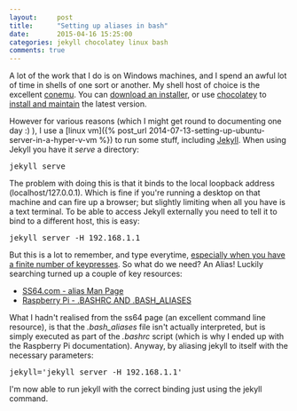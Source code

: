 ```yaml
---
layout: 	post
title:  	"Setting up aliases in bash"
date:   	2015-04-16 15:25:00
categories: jekyll chocolatey linux bash
comments: true
---
```

A lot of the work that I  do is on Windows machines, and I spend an awful lot of time in shells of one sort or another. My shell host of choice is the excellent [conemu][conemu]. You can [download an installer][conemu-installer], or use [chocolatey][choco-top] to [install and maintain][choco-conemu] the latest version.

However for various reasons (which I might get round to documenting one day :) ), I use a [linux vm]({% post_url 2014-07-13-setting-up-ubuntu-server-in-a-hyper-v-vm %}) to run some stuff, including [Jekyll][jekyll]. When using Jekyll you have it _serve_ a directory:

<pre>jekyll serve</pre>

The problem with doing this is that it binds to the local loopback address (localhost/127.0.0.1). Which is fine if you're running a desktop on that machine and can fire up a browser; but slightly limiting when all you have is a text terminal. To be able to access Jekyll externally you need to tell it to bind to a different host, this is easy:

<pre>jekyll server -H 192.168.1.1</pre>

But this is a lot to remember, and type everytime, [especially when you have a finite number of keypresses][hanselman-keys-left]. So what do we need? An Alias! Luckily searching turned up a couple of key resources:

* [SS64.com - alias Man Page][ss64-bash-alias]
* [Raspberry Pi - .BASHRC AND .BASH_ALIASES][raspi-bashrc]

What I hadn't realised from the ss64 page (an excellent command line resource), is that the _.bash_aliases_ file isn't actually interpreted, but is simply executed as part of the _.bashrc_ script (which is why I ended up with the Raspberry Pi documentation). Anyway, by aliasing jekyll to itself with the necessary parameters:

<pre>jekyll='jekyll server -H 192.168.1.1'</pre>

I'm now able to run jekyll with the correct binding just using the jekyll command.

[conemu]:               http://conemu.github.io/
[conemu-installer]:     http://www.fosshub.com/ConEmu.html
[choco-top]:            https://chocolatey.org/
[choco-conemu]:         https://chocolatey.org/packages/ConEmu
[jekyll]:               http://jekyllrb.com/
[hanselman-keys-left]:  http://www.hanselman.com/blog/DoTheyDeserveTheGiftOfYourKeystrokes.aspx
[ss64-bash-alias]:      http://ss64.com/bash/alias.html
[raspi-bashrc]:         https://www.raspberrypi.org/documentation/linux/usage/bashrc.md

